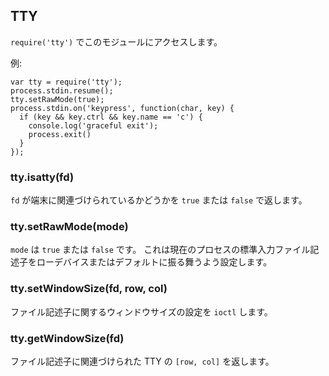 ## TTY

<!--

Use `require('tty')` to access this module.

-->
`require('tty')` でこのモジュールにアクセスします。

<!--

Example:

-->
例:

    var tty = require('tty');
    process.stdin.resume();
    tty.setRawMode(true);
    process.stdin.on('keypress', function(char, key) {
      if (key && key.ctrl && key.name == 'c') {
        console.log('graceful exit');
        process.exit()
      }
    });



### tty.isatty(fd)

<!--

Returns `true` or `false` depending on if the `fd` is associated with a
terminal.

-->
`fd` が端末に関連づけられているかどうかを `true` または `false` で返します。


### tty.setRawMode(mode)

<!--

`mode` should be `true` or `false`. This sets the properties of the current
process's stdin fd to act either as a raw device or default.

-->
`mode` は `true` または `false` です。
これは現在のプロセスの標準入力ファイル記述子をローデバイスまたはデフォルトに振る舞うよう設定します。


### tty.setWindowSize(fd, row, col)

<!--

`ioctl`s the window size settings to the file descriptor.

-->
ファイル記述子に関するウィンドウサイズの設定を `ioctl` します。

### tty.getWindowSize(fd)

<!--

Returns `[row, col]` for the TTY associated with the file descriptor.

-->
ファイル記述子に関連づけられた TTY の `[row, col]` を返します。

